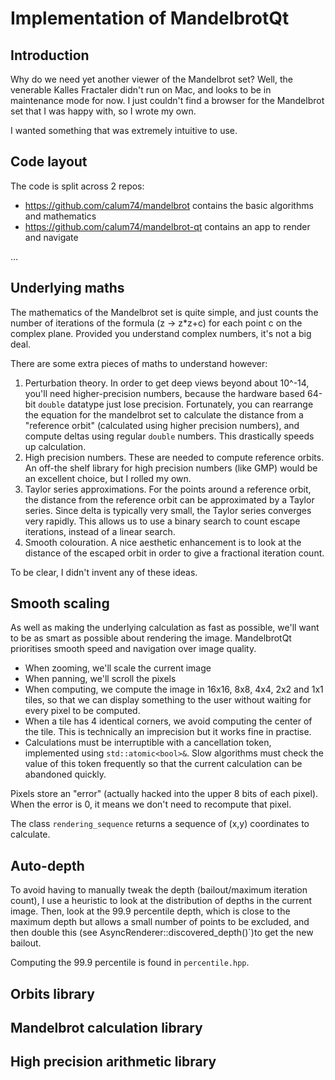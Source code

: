 # Implementation of MandelbrotQt

## Introduction

Why do we need yet another viewer of the Mandelbrot set? Well, the venerable Kalles Fractaler didn't run on Mac, and looks to be in maintenance mode for now. I just couldn't find a browser for the Mandelbrot set that I was happy with, so I wrote my own.

I wanted something that was extremely intuitive to use.

## Code layout

The code is split across 2 repos: 

- https://github.com/calum74/mandelbrot contains the basic algorithms and mathematics
- https://github.com/calum74/mandelbrot-qt contains an app to render and navigate

...

## Underlying maths

The mathematics of the Mandelbrot set is quite simple, and just counts the number of iterations of the formula (z -> z*z+c) for each point c on the complex plane. Provided you understand complex numbers, it's not a big deal.

There are some extra pieces of maths to understand however:

1. Perturbation theory. In order to get deep views beyond about 10^-14, you'll need higher-precision numbers, because the hardware based 64-bit `double` datatype just lose precision. Fortunately, you can rearrange the equation for the mandelbrot set to calculate the distance from a "reference orbit" (calculated using higher precision numbers), and compute deltas using regular `double` numbers. This drastically speeds up calculation.
2. High precision numbers. These are needed to compute reference orbits. An off-the shelf library for high precision numbers (like GMP) would be an excellent choice, but I rolled my own.
3. Taylor series approximations. For the points around a reference orbit, the distance from the reference orbit can be approximated by a Taylor series. Since delta is typically very small, the Taylor series converges very rapidly. This allows us to use a binary search to count escape iterations, instead of a linear search.
4. Smooth colouration. A nice aesthetic enhancement is to look at the distance of the escaped orbit in order to give a fractional iteration count.

To be clear, I didn't invent any of these ideas.

## Smooth scaling

As well as making the underlying calculation as fast as possible, we'll want to be as smart as possible about rendering the image. MandelbrotQt prioritises smooth speed and navigation over image quality.

- When zooming, we'll scale the current image
- When panning, we'll scroll the pixels
- When computing, we compute the image in 16x16, 8x8, 4x4, 2x2 and 1x1 tiles, so that we can display something to the user without waiting for every pixel to be computed.
- When a tile has 4 identical corners, we avoid computing the center of the tile. This is technically an imprecision but it works fine in practise.
- Calculations must be interruptible with a cancellation token, implemented using `std::atomic<bool>&`. Slow algorithms must check the value of this token frequently so that the current calculation can be abandoned quickly.

Pixels store an "error" (actually hacked into the upper 8 bits of each pixel). When the error is 0, it means we don't need to recompute that pixel.

The class `rendering_sequence` returns a sequence of (x,y) coordinates to calculate.

## Auto-depth

To avoid having to manually tweak the depth (bailout/maximum iteration count), I use a heuristic to look at the distribution of depths in the current image.
Then, look at the 99.9 percentile depth, which is close to the maximum depth but allows a small number of points to be excluded, and then double this (see AsyncRenderer::discovered_depth()`)to get the new bailout.

Computing the 99.9 percentile is found in `percentile.hpp`.

## Orbits library

## Mandelbrot calculation library

## High precision arithmetic library

